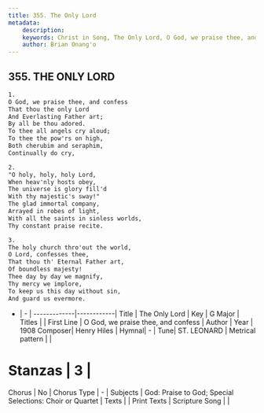 ```yaml
---
title: 355. The Only Lord
metadata:
    description: 
    keywords: Christ in Song, The Only Lord, O God, we praise thee, and confess, 
    author: Brian Onang'o
---
```



## 355. THE ONLY LORD

```txt
1.
O God, we praise thee, and confess
That thou the only Lord
And Everlasting Father art;
By all be thou adored.
To thee all angels cry aloud;
To thee the pow'rs on high,
Both cherubim and seraphim,
Continually do cry,

2.
"O holy, holy, holy Lord,
When heav'nly hosts obey,
The universe is glory fill'd
With thy majestic's sway!"
The glad immortal company,
Arrayed in robes of light,
With all the saints in sinless worlds,
Thy constant praise recite.

3.
The holy church thro'out the world,
O Lord, confesses thee,
That thou th' Eternal Father art,
Of boundless majesty!
Thee day by day we magnify,
Thy mercy we implore,
To keep us this day without sin,
And guard us evermore.
```

- |   -  |
-------------|------------|
Title | The Only Lord |
Key | G Major |
Titles |  |
First Line | O God, we praise thee, and confess |
Author | 
Year | 1908
Composer| Henry Hiles |
Hymnal|  - |
Tune| ST. LEONARD |
Metrical pattern | |
# Stanzas | 3 |
Chorus | No |
Chorus Type | - |
Subjects | God: Praise to God; Special Selections: Choir or Quartet |
Texts |  |
Print Texts | 
Scripture Song |  |
  
